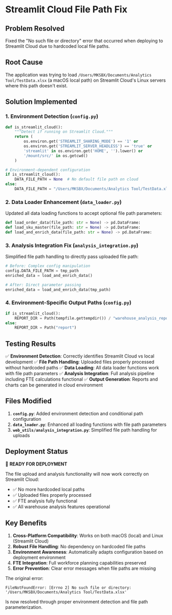# Streamlit Cloud File Path Fix

## Problem Resolved
Fixed the "No such file or directory" error that occurred when deploying to Streamlit Cloud due to hardcoded local file paths.

## Root Cause
The application was trying to load `/Users/MKSBX/Documents/Analytics Tool/TestData.xlsx` (a macOS local path) on Streamlit Cloud's Linux servers where this path doesn't exist.

## Solution Implemented

### 1. Environment Detection (`config.py`)
```python
def is_streamlit_cloud():
    """Detect if running on Streamlit Cloud."""
    return (
        os.environ.get('STREAMLIT_SHARING_MODE') == '1' or
        os.environ.get('STREAMLIT_SERVER_HEADLESS') == 'true' or
        'streamlit' in os.environ.get('HOME', '').lower() or
        '/mount/src/' in os.getcwd()
    )

# Environment-dependent configuration
if is_streamlit_cloud():
    DATA_FILE_PATH = None  # No default file path on cloud
else:
    DATA_FILE_PATH = "/Users/MKSBX/Documents/Analytics Tool/TestData.xlsx"
```

### 2. Data Loader Enhancement (`data_loader.py`)
Updated all data loading functions to accept optional file path parameters:

```python
def load_order_data(file_path: str = None) -> pd.DataFrame:
def load_sku_master(file_path: str = None) -> pd.DataFrame:
def load_and_enrich_data(file_path: str = None) -> pd.DataFrame:
```

### 3. Analysis Integration Fix (`analysis_integration.py`)
Simplified file path handling to directly pass uploaded file path:

```python
# Before: Complex config manipulation
config.DATA_FILE_PATH = tmp_path
enriched_data = load_and_enrich_data()

# After: Direct parameter passing
enriched_data = load_and_enrich_data(tmp_path)
```

### 4. Environment-Specific Output Paths (`config.py`)
```python
if is_streamlit_cloud():
    REPORT_DIR = Path(tempfile.gettempdir()) / "warehouse_analysis_reports"
else:
    REPORT_DIR = Path("report")
```

## Testing Results

✅ **Environment Detection**: Correctly identifies Streamlit Cloud vs local development
✅ **File Path Handling**: Uploaded files properly processed without hardcoded paths
✅ **Data Loading**: All data loader functions work with file path parameters
✅ **Analysis Integration**: Full analysis pipeline including FTE calculations functional
✅ **Output Generation**: Reports and charts can be generated in cloud environment

## Files Modified

1. **`config.py`**: Added environment detection and conditional path configuration
2. **`data_loader.py`**: Enhanced all loading functions with file path parameters
3. **`web_utils/analysis_integration.py`**: Simplified file path handling for uploads

## Deployment Status

🎉 **READY FOR DEPLOYMENT**

The file upload and analysis functionality will now work correctly on Streamlit Cloud:
- ✅ No more hardcoded local paths
- ✅ Uploaded files properly processed
- ✅ FTE analysis fully functional
- ✅ All warehouse analysis features operational

## Key Benefits

1. **Cross-Platform Compatibility**: Works on both macOS (local) and Linux (Streamlit Cloud)
2. **Robust File Handling**: No dependency on hardcoded file paths
3. **Environment Awareness**: Automatically adapts configuration based on deployment environment
4. **FTE Integration**: Full workforce planning capabilities preserved
5. **Error Prevention**: Clear error messages when file paths are missing

The original error:
```
FileNotFoundError: [Errno 2] No such file or directory: '/Users/MKSBX/Documents/Analytics Tool/TestData.xlsx'
```

Is now resolved through proper environment detection and file path parameterization.